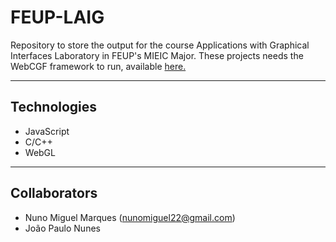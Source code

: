 # FEUP-LAIG

Repository to store the output for the course Applications with Graphical Interfaces Laboratory in FEUP's MIEIC Major. These projects needs the WebCGF framework to run, available [here.](https://paginas.fe.up.pt/~ruirodrig/pub/sw/webcgf/docs/)

---

## Technologies
 * JavaScript
 *  C/C++
 * WebGL
 
 ---
 
## Collaborators

 * Nuno Miguel Marques (nunomiguel22@gmail.com)
 * João Paulo Nunes
